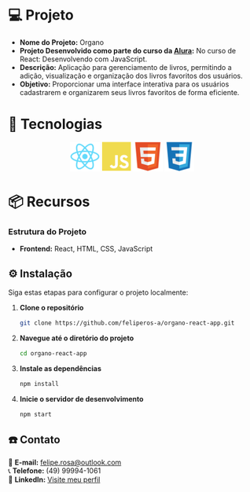 # :computer: Projeto

- **Nome do Projeto:** Organo
- **Projeto Desenvolvido como parte do curso da [Alura](https://www.alura.com.br/):** No curso de React: Desenvolvendo com JavaScript.
- **Descrição:** Aplicação para gerenciamento de livros, permitindo a adição, visualização e organização dos livros favoritos dos usuários.
- **Objetivo:** Proporcionar uma interface interativa para os usuários cadastrarem e organizarem seus livros favoritos de forma eficiente.

# :rocket: Tecnologias

<p align="center">
  <img alt="React" height="60" width="60" src="https://raw.githubusercontent.com/devicons/devicon/master/icons/react/react-original.svg">
  <img alt="JavaScript" height="60" width="60" src="https://raw.githubusercontent.com/devicons/devicon/master/icons/javascript/javascript-plain.svg">
  <img alt="HTML" height="60" width="60" src="https://raw.githubusercontent.com/devicons/devicon/master/icons/html5/html5-original.svg">
  <img alt="CSS" height="60" width="60" src="https://raw.githubusercontent.com/devicons/devicon/master/icons/css3/css3-original.svg">
</p>

# :package: Recursos

### Estrutura do Projeto

- **Frontend:** React, HTML, CSS, JavaScript

## ⚙️ Instalação

Siga estas etapas para configurar o projeto localmente:

1. **Clone o repositório**
   ```bash
   git clone https://github.com/feliperos-a/organo-react-app.git
   
2. **Navegue até o diretório do projeto**
   ```bash
   cd organo-react-app

3. **Instale as dependências**
   ```bash
   npm install
   
2. **Inicie o servidor de desenvolvimento**
   ```bash
   npm start

## ☎️ Contato

📧 **E-mail:** [felipe.rosa@outlook.com](mailto:felipe.rosa@outlook.com)  
📞 **Telefone:** (49) 99994-1061  
🔗 **LinkedIn:** [Visite meu perfil](https://www.linkedin.com/in/ifeliperosa/)  
